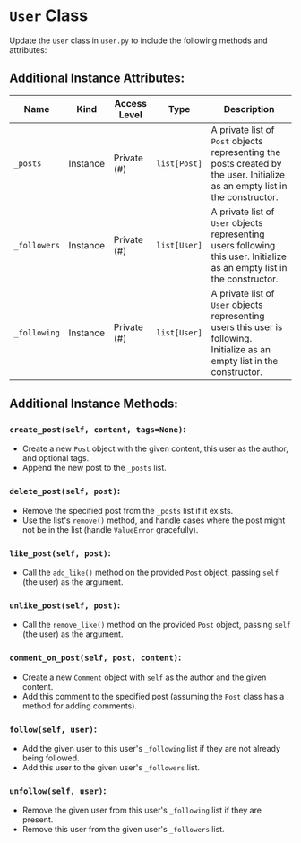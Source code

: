 # `User` Class

Update the `User` class in `user.py` to include the following methods and attributes:

## Additional Instance Attributes:

| Name          | Kind      | Access Level | Type         | Description                                                                 |
|---------------|-----------|--------------|--------------|-----------------------------------------------------------------------------|
| `_posts`      | Instance  | Private (#)  | `list[Post]` | A private list of `Post` objects representing the posts created by the user. Initialize as an empty list in the constructor. |
| `_followers`  | Instance  | Private (#)  | `list[User]` | A private list of `User` objects representing users following this user. Initialize as an empty list in the constructor. |
| `_following`  | Instance  | Private (#)  | `list[User]` | A private list of `User` objects representing users this user is following. Initialize as an empty list in the constructor. |

## Additional Instance Methods:

### **`create_post(self, content, tags=None)`**:
- Create a new `Post` object with the given content, this user as the author, and optional tags.
- Append the new post to the `_posts` list.

### **`delete_post(self, post)`**:
- Remove the specified post from the `_posts` list if it exists.
- Use the list's `remove()` method, and handle cases where the post might not be in the list (handle `ValueError` gracefully).

### **`like_post(self, post)`**:
- Call the `add_like()` method on the provided `Post` object, passing `self` (the user) as the argument.

### **`unlike_post(self, post)`**:
- Call the `remove_like()` method on the provided `Post` object, passing `self` (the user) as the argument.

### **`comment_on_post(self, post, content)`**:
- Create a new `Comment` object with `self` as the author and the given content.
- Add this comment to the specified post (assuming the `Post` class has a method for adding comments).

### **`follow(self, user)`**:
- Add the given user to this user's `_following` list if they are not already being followed.
- Add this user to the given user's `_followers` list.

### **`unfollow(self, user)`**:
- Remove the given user from this user's `_following` list if they are present.
- Remove this user from the given user's `_followers` list.
